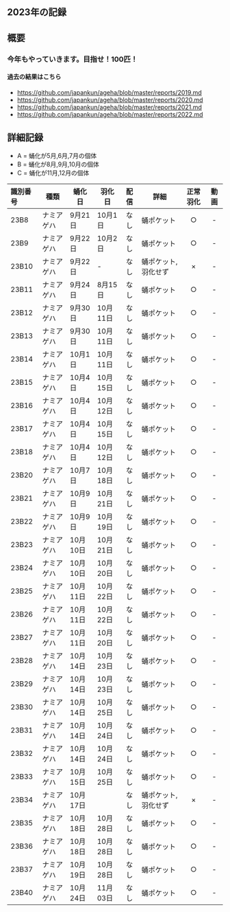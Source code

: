 ## 2023年の記録
 
## 概要

### 今年もやっていきます。目指せ！100匹！

#### 過去の結果はこちら
- https://github.com/japankun/ageha/blob/master/reports/2019.md
- https://github.com/japankun/ageha/blob/master/reports/2020.md
- https://github.com/japankun/ageha/blob/master/reports/2021.md
- https://github.com/japankun/ageha/blob/master/reports/2022.md

## 詳細記録

 - A = 蛹化が5月,6月,7月の個体
 - B = 蛹化が8月,9月,10月の個体
 - C = 蛹化が11月,12月の個体

|識別番号|種類|蛹化日|羽化日|配信|詳細|正常羽化|動画|
|:---|---|---|---|:---:|---|:---:|:---:|
|23B8|ナミアゲハ|9月21日|10月1日|なし|蛹ポケット|○|-|
|23B9|ナミアゲハ|9月22日|10月2日|なし|蛹ポケット|○|-|
|23B10|ナミアゲハ|9月22日|-|なし|蛹ポケット,羽化せず|×|-|
|23B11|ナミアゲハ|9月24日|8月15日|なし|蛹ポケット|○|-|
|23B12|ナミアゲハ|9月30日|10月11日|なし|蛹ポケット|○|-|
|23B13|ナミアゲハ|9月30日|10月11日|なし|蛹ポケット|○|-|
|23B14|ナミアゲハ|10月1日|10月11日|なし|蛹ポケット|○|-|
|23B15|ナミアゲハ|10月4日|10月15日|なし|蛹ポケット|○|-|
|23B16|ナミアゲハ|10月4日|10月12日|なし|蛹ポケット|○|-|
|23B17|ナミアゲハ|10月4日|10月15日|なし|蛹ポケット|○|-|
|23B18|ナミアゲハ|10月4日|10月12日|なし|蛹ポケット|○|-|
|23B20|ナミアゲハ|10月7日|10月18日|なし|蛹ポケット|○|-|
|23B21|ナミアゲハ|10月9日|10月21日|なし|蛹ポケット|○|-|
|23B22|ナミアゲハ|10月9日|10月19日|なし|蛹ポケット|○|-|
|23B23|ナミアゲハ|10月10日|10月21日|なし|蛹ポケット|○|-|
|23B24|ナミアゲハ|10月10日|10月20日|なし|蛹ポケット|○|-|
|23B25|ナミアゲハ|10月11日|10月22日|なし|蛹ポケット|○|-|
|23B26|ナミアゲハ|10月11日|10月22日|なし|蛹ポケット|○|-|
|23B27|ナミアゲハ|10月11日|10月20日|なし|蛹ポケット|○|-|
|23B28|ナミアゲハ|10月14日|10月23日|なし|蛹ポケット|○|-|
|23B29|ナミアゲハ|10月14日|10月23日|なし|蛹ポケット|○|-|
|23B30|ナミアゲハ|10月14日|10月25日|なし|蛹ポケット|○|-|
|23B31|ナミアゲハ|10月14日|10月24日|なし|蛹ポケット|○|-|
|23B32|ナミアゲハ|10月14日|10月24日|なし|蛹ポケット|○|-|
|23B33|ナミアゲハ|10月15日|10月25日|なし|蛹ポケット|○|-|
|23B34|ナミアゲハ|10月17日||なし|蛹ポケット,羽化せず|×|-|
|23B35|ナミアゲハ|10月18日|10月28日|なし|蛹ポケット|○|-|
|23B36|ナミアゲハ|10月18日|10月28日|なし|蛹ポケット|○|-|
|23B37|ナミアゲハ|10月19日|10月28日|なし|蛹ポケット|○|-|
|23B40|ナミアゲハ|10月24日|11月03日|なし|蛹ポケット|○|-|
